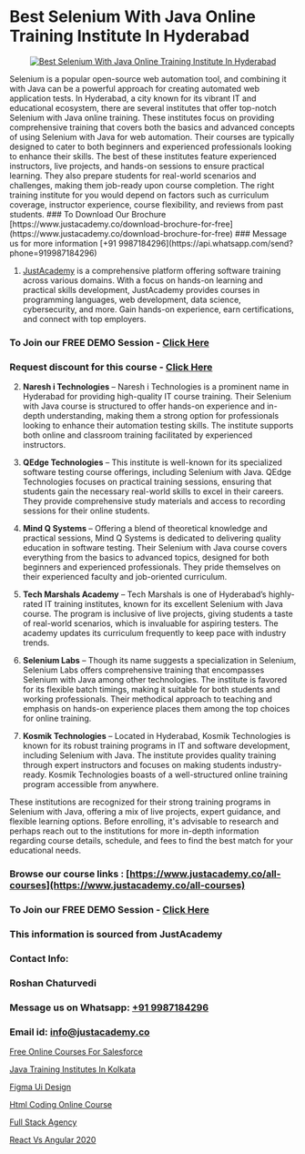 # Best Selenium With Java Online Training Institute In Hyderabad

<p align="center">
  <a href="https://justacademy.co/course-detail/core-java-training">
    <img src="https://justacademy.co/storage2/course_image/1677245426_course_image.webp" alt="Best Selenium With Java Online Training Institute In Hyderabad">
  </a>
</p>
Selenium is a popular open-source web automation tool, and combining it with Java can be a powerful approach for creating automated web application tests. In Hyderabad, a city known for its vibrant IT and educational ecosystem, there are several institutes that offer top-notch Selenium with Java online training. These institutes focus on providing comprehensive training that covers both the basics and advanced concepts of using Selenium with Java for web automation. Their courses are typically designed to cater to both beginners and experienced professionals looking to enhance their skills. The best of these institutes feature experienced instructors, live projects, and hands-on sessions to ensure practical learning. They also prepare students for real-world scenarios and challenges, making them job-ready upon course completion. The right training institute for you would depend on factors such as curriculum coverage, instructor experience, course flexibility, and reviews from past students.
### To Download Our Brochure [https://www.justacademy.co/download-brochure-for-free](https://www.justacademy.co/download-brochure-for-free)
### Message us for more information [+91 9987184296](https://api.whatsapp.com/send?phone=919987184296)

1) [JustAcademy](https://justacademy.co) is a comprehensive platform offering software training across various domains. With a focus on hands-on learning and practical skills development, JustAcademy provides courses in programming languages, web development, data science, cybersecurity, and more. Gain hands-on experience, earn certifications, and connect with top employers.

### To Join our FREE DEMO Session - [Click Here](https://www.justacademy.co/register-for-course-demo/)
### Request discount for this course - [Click Here](https://justacademy.co/contact-us/)

2) **Naresh i Technologies** – Naresh i Technologies is a prominent name in Hyderabad for providing high-quality IT course training. Their Selenium with Java course is structured to offer hands-on experience and in-depth understanding, making them a strong option for professionals looking to enhance their automation testing skills. The institute supports both online and classroom training facilitated by experienced instructors.

3) **QEdge Technologies** – This institute is well-known for its specialized software testing course offerings, including Selenium with Java. QEdge Technologies focuses on practical training sessions, ensuring that students gain the necessary real-world skills to excel in their careers. They provide comprehensive study materials and access to recording sessions for their online students.

4) **Mind Q Systems** – Offering a blend of theoretical knowledge and practical sessions, Mind Q Systems is dedicated to delivering quality education in software testing. Their Selenium with Java course covers everything from the basics to advanced topics, designed for both beginners and experienced professionals. They pride themselves on their experienced faculty and job-oriented curriculum.

5) **Tech Marshals Academy** – Tech Marshals is one of Hyderabad’s highly-rated IT training institutes, known for its excellent Selenium with Java course. The program is inclusive of live projects, giving students a taste of real-world scenarios, which is invaluable for aspiring testers. The academy updates its curriculum frequently to keep pace with industry trends.

6) **Selenium Labs** – Though its name suggests a specialization in Selenium, Selenium Labs offers comprehensive training that encompasses Selenium with Java among other technologies. The institute is favored for its flexible batch timings, making it suitable for both students and working professionals. Their methodical approach to teaching and emphasis on hands-on experience places them among the top choices for online training.

7) **Kosmik Technologies** – Located in Hyderabad, Kosmik Technologies is known for its robust training programs in IT and software development, including Selenium with Java. The institute provides quality training through expert instructors and focuses on making students industry-ready. Kosmik Technologies boasts of a well-structured online training program accessible from anywhere.

These institutions are recognized for their strong training programs in Selenium with Java, offering a mix of live projects, expert guidance, and flexible learning options. Before enrolling, it's advisable to research and perhaps reach out to the institutions for more in-depth information regarding course details, schedule, and fees to find the best match for your educational needs.

### Browse our course links : [https://www.justacademy.co/all-courses](https://www.justacademy.co/all-courses) 
### To Join our FREE DEMO Session - [Click Here](https://www.justacademy.co/register-for-course-demo)


### This information is sourced from JustAcademy
### Contact Info:
### Roshan Chaturvedi
### Message us on Whatsapp: [+91 9987184296](https://api.whatsapp.com/send?phone=919987184296)
### Email id: [info@justacademy.co](mailto:info@justacademy.co)
                
[Free Online Courses For Salesforce](https://www.linkedin.com/pulse/free-online-courses-salesforce-justacademy-leicester-kxk3e?trackingId=pzinqP%2BGq7aV6%2BJmdme3nQ%3D%3D&lipi=urn%3Ali%3Apage%3Ad_flagship3_company_admin%3BIzRPuTOMRFCGaj50%2BCRC7g%3D%3D)

[Java Training Institutes In Kolkata](https://www.linkedin.com/pulse/java-training-institutes-kolkata-justacademy-berlin-dbete?trackingId=GfqkTNG3sY%2BPBAmxyI39EQ%3D%3D&lipi=urn%3Ali%3Apage%3Ad_flagship3_company_admin%3Bjmi5U8HnRnGuyDtWTpE8KQ%3D%3D)

[Figma Ui Design](https://medium.com/@namusn/figma-ui-design-2d62e09bce17)

[Html Coding Online Course](https://medium.com/@AkashSingh2052/html-coding-online-course-69941d8f13c2)

[Full Stack Agency](https://justacademyin.github.io/Articles/Full-Stack-Agency)

[React Vs Angular 2020](https://justacademyin.github.io/justacademy/react-vs-angular-2020)

